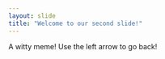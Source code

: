 ```yaml
---
layout: slide
title: "Welcome to our second slide!"
---
```

A witty meme!
Use the left arrow to go back!
